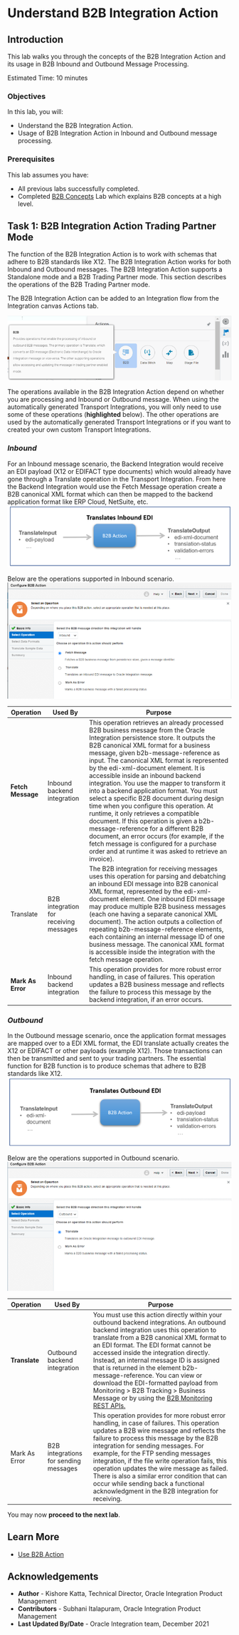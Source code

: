 # Understand B2B Integration Action

## Introduction

This lab walks you through the concepts of the B2B Integration Action and its usage in B2B Inbound and Outbound Message Processing.

Estimated Time: 10 minutes

### Objectives

In this lab, you will:

* Understand the B2B Integration Action.
* Usage of B2B Integration Action in Inbound and Outbound message processing.

### Prerequisites

This lab assumes you have:

* All previous labs successfully completed.
* Completed [B2B Concepts](../workshops/freetier/?lab=gettingStartedB2B) Lab which explains B2B concepts at a high level.

##	Task	1: B2B Integration Action Trading Partner Mode

The function of the B2B Integration Action is to work with schemas that adhere to B2B standards like X12. The B2B Integration Action works for both Inbound and Outbound messages. The B2B Integration Action supports a Standalone mode and a B2B Trading Partner mode. This section describes the operations of the B2B Trading Partner mode.

The B2B Integration Action can be added to an Integration flow from the Integration canvas Actions tab.

![Integration Actions Tab](images/b2baction-1.png)

The operations available in the B2B Integration Action depend on whether you are processing and Inbound or Outbound message. When using the automatically generated Transport Integrations, you will only need to use some of these operations (**highlighted** below). The other operations are used by the automatically generated Transport Integrations or if you want to created your own custom Transport Integrations.

### *Inbound*

For an Inbound message scenario, the Backend Integration would receive an EDI payload (X12 or EDIFACT type documents) which would already have gone through a Translate operation in the Transport Integration. From here the Backend Integration would use the Fetch Message operation create a B2B canonical XML format which can then be mapped to the backend application format like ERP Cloud, NetSuite, etc.
![Translate Inbound EDI](images/b2baction-inbound-2.png)

Below are the operations supported in Inbound scenario.
![Inbound Operations](images/b2baction-inbound-1.png)

| Operation         | Used By                                | Purpose |
|------------------ |----------------------------------------| ------- |
| **Fetch Message** | Inbound backend integration            | This operation retrieves an already processed B2B business message from the Oracle Integration persistence store. It outputs the B2B canonical XML format for a business message, given b2b-message-reference as input. The canonical XML format is represented by the edi-xml-document element. It is accessible inside an inbound backend integration. You use the mapper to transform it into a backend application format. You must select a specific B2B document during design time when you configure this operation. At runtime, it only retrieves a compatible document. If this operation is given a b2b-message-reference for a different B2B document, an error occurs (for example, if the fetch message is configured for a purchase order and at runtime it was asked to retrieve an invoice). |
| Translate        | B2B integration for receiving messages  | The B2B integration for receiving messages uses this operation for parsing and debatching an inbound EDI message into B2B canonical XML format, represented by the edi-xml-document element. One inbound EDI message may produce multiple B2B business messages (each one having a separate canonical XML document). The action outputs a collection of repeating b2b-message-reference elements, each containing an internal message ID of one business message. The canonical XML format is accessible inside the integration with the fetch message operation. |
| **Mark As Error** | Inbound backend integration            | This operation provides for more robust error handling, in case of failures. This operation updates a B2B business message and reflects the failure to process this message by the backend integration, if an error occurs. |

### *Outbound*

In the Outbound message scenario, once the application format messages are mapped over to a EDI XML format, the EDI translate actually creates the X12 or EDIFACT or other payloads (example X12). Those transactions can then be transmitted and sent to your trading partners. The essential function for B2B function is to produce schemas that adhere to B2B standards like X12.
![Translate Outbound EDI](images/b2baction-outbound-2.png)

Below are the operations supported in Outbound scenario.
![Outbound Operations](images/b2baction-outbound-1.png)

| Operation     | Used By | Purpose  |
| ------------- | ------- | -------- |
| **Translate** | Outbound backend integration | You must use this action directly within your outbound backend integrations. An outbound backend integration uses this operation to translate from a B2B canonical XML format to an EDI format. The EDI format cannot be accessed inside the integration directly. Instead, an internal message ID is assigned that is returned in the element b2b-message-reference. You can view or download the EDI-formatted payload from Monitoring > B2B Tracking > Business Message or by using the [B2B Monitoring REST APIs.](https://docs.oracle.com/en/cloud/paas/integration-cloud/rest-api/api-b2b-monitoring.html) |
| Mark As Error | B2B integrations for sending messages | This operation provides for more robust error handling, in case of failures. This operation updates a B2B wire message and reflects the failure to process this message by the B2B integration for sending messages. For example, for the FTP sending messages integration, if the file write operation fails, this operation updates the wire message as failed. There is also a similar error condition that can occur while sending back a functional acknowledgment in the B2B integration for receiving. |

You may now **proceed to the next lab**.

## Learn More

* [Use B2B Action](https://docs.oracle.com/en/cloud/paas/integration-cloud/integration-b2b/use-b2b-action-trading-partner-mode.html)

## Acknowledgements

* **Author** - Kishore Katta, Technical Director, Oracle Integration Product Management
* **Contributors** -  Subhani Italapuram, Oracle Integration Product Management
* **Last Updated By/Date** - Oracle Integration team, December 2021
